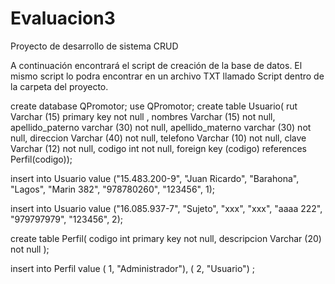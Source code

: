 # Evaluacion3
Proyecto de desarrollo de sistema CRUD

A continuación encontrará el script de creación de la base de datos.
El mismo script lo podra encontrar en un archivo TXT llamado Script dentro de la carpeta del proyecto.

create database QPromotor;
use QPromotor;
create table Usuario(
rut Varchar (15) primary key not null ,
nombres Varchar (15) not null,
apellido_paterno varchar (30) not null,
apellido_materno varchar (30) not null,
direccion Varchar (40) not null,
telefono Varchar (10) not null,
clave Varchar (12) not null,
codigo int not null,
foreign key (codigo) references Perfil(codigo));

insert into Usuario
value ("15.483.200-9", "Juan Ricardo", "Barahona", "Lagos", "Marin 382", "978780260", "123456", 1);

insert into Usuario
value ("16.085.937-7", "Sujeto", "xxx", "xxx", "aaaa 222", "979797979", "123456", 2);



create table Perfil(
codigo int primary key not null,
descripcion Varchar (20) not null
); 

insert into Perfil
value ( 1, "Administrador"), ( 2, "Usuario") ;
